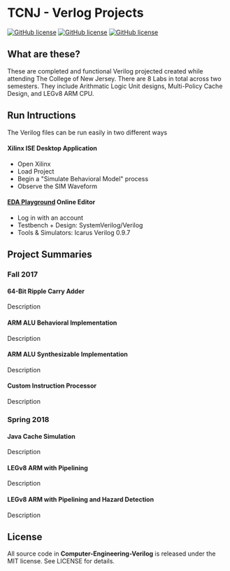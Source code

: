 # TCNJ - Verlog Projects

[![GitHub license](https://img.shields.io/badge/license-MIT-blue.svg)]()
[![GitHub license](https://img.shields.io/badge/language-Verilog-orange.svg)]()
[![GitHub license](https://img.shields.io/badge/language-Java-orange.svg)]()

## What are these?

These are completed and functional Verilog projected created while attending The College of New Jersey. There are 8 Labs in total across two semesters. They include Arithmatic Logic Unit designs, Multi-Policy Cache Design, and LEGv8 ARM CPU.

## Run Intructions

The Verilog files can be run easily in two different ways

#### Xilinx ISE Desktop Application

- Open Xilinx
- Load Project
- Begin a "Simulate Behavioral Model" process
- Observe the SIM Waveform

#### [EDA Playground](http://www.edaplayground.com/home) Online Editor
- Log in with an account
- Testbench + Design: SystemVerilog/Verilog
- Tools & Simulators: Icarus Verilog 0.9.7

## Project Summaries

### Fall 2017

#### 64-Bit Ripple Carry Adder

Description

#### ARM ALU Behavioral Implementation

Description

#### ARM ALU Synthesizable Implementation

Description

#### Custom Instruction Processor

Description

### Spring 2018

#### Java Cache Simulation

Description

#### LEGv8 ARM with Pipelining

Description

#### LEGv8 ARM with Pipelining and Hazard Detection

Description

## License

All source code in **Computer-Engineering-Verilog** is released under the MIT license. See LICENSE for details.
